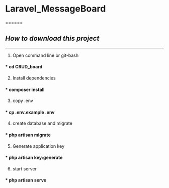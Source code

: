 # **Laravel_MessageBoard**
======

## *How to download this project*
----
1. Open command line or git-bash
#### * cd CRUD_board

2. Install dependencies
#### * composer install

3. copy .env
#### * cp .env.example .env

4. create database and migrate
#### * php artisan migrate

5. Generate application key
#### * php artisan key:generate

6. start server
#### * php artisan serve
